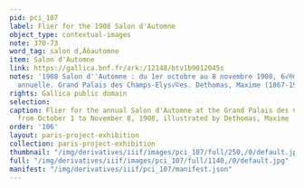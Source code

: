```yaml
---
pid: pci_107
label: Flier for the 1908 Salon d'Automne
object_type: contextual-images
note: 370-73
word_tag: salon d‚Äôautomne
item: Salon d'Automne
link: https://gallica.bnf.fr/ark:/12148/btv1b9012045s
notes: '1908 Salon d''Automne : du 1er octobre au 8 novembre 1908, 6√®me exposition
  annuelle. Grand Palais des Champs-Elys√©es. Dethomas, Maxime (1867-1929). Illustrateur'
rights: Gallica public domain
selection: 
caption: Flier for the annual Salon d'Automne at the Grand Palais des Champs-Elys√©es
  from October 1 to November 8, 1908, illustrated by Dethomas, Maxime
order: '106'
layout: paris-project-exhibition
collection: paris-project-exhibition
thumbnail: "/img/derivatives/iiif/images/pci_107/full/250,/0/default.jpg"
full: "/img/derivatives/iiif/images/pci_107/full/1140,/0/default.jpg"
manifest: "/img/derivatives/iiif/pci_107/manifest.json"
---
```

